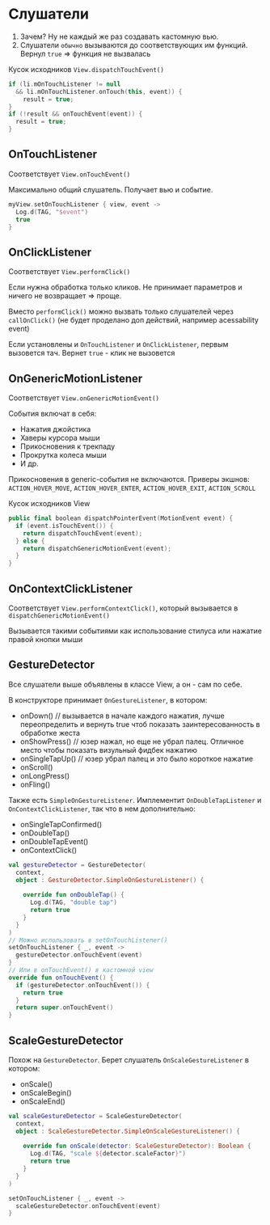 # Слушатели

1. Зачем? Ну не каждый же раз создавать кастомную вью.
2. Слушатели `обычно` вызываются до соответствующих им функций. Вернул `true` => функция не вызвалась

Кусок исходников `View.dispatchTouchEvent()`

```kotlin
if (li.mOnTouchListener != null 
  && li.mOnTouchListener.onTouch(this, event)) {
    result = true;
}
if (!result && onTouchEvent(event)) {
  result = true;
}
```

## OnTouchListener

Соответствует `View.onTouchEvent()`

Максимально общий слушатель. Получает вью и событие.

```kotlin
myView.setOnTouchListener { view, event ->
  Log.d(TAG, "$event")
  true
}
```

## OnClickListener

Соответствует `View.performClick()`

Если нужна обработка только кликов. Не принимает параметров и ничего не возвращает => проще.

Вместо `performClick()` можно вызвать только слушателей через `callOnClick()` (не будет проделано доп действий, например acessability event)

Если установлены и `OnTouchListener` и `OnClickListener`, первым вызовется тач. Вернет `true` - клик не вызовется

## OnGenericMotionListener

Соответствует `View.onGenericMotionEvent()`

События включат в себя:

* Нажатия джойстика
* Хаверы курсора мыши
* Прикосновения к трекпаду
* Прокрутка колеса мыши
* И др.

Прикосновения в generic-события не включаются. Приверы экшнов: `ACTION_HOVER_MOVE`, `ACTION_HOVER_ENTER`, `ACTION_HOVER_EXIT`, `ACTION_SCROLL`

Кусок исходников View

```kotlin
public final boolean dispatchPointerEvent(MotionEvent event) {
  if (event.isTouchEvent()) {
    return dispatchTouchEvent(event);
  } else {
    return dispatchGenericMotionEvent(event);
  }
}
```

## OnContextClickListener

Соответствует `View.performContextClick()`, который вызывается в `dispatchGenericMotionEvent()`

Вызывается такими событиями как использование стилуса или нажатие правой кнопки мыши

## GestureDetector

Все слушатели выше объявлены в классе View, а он - сам по себе.

В конструкторе принимает `OnGestureListener`, в котором:

- onDown() // вызывается в начале каждого нажатия, лучше переопределить и вернуть true чтоб показать заинтересованность в обработке жеста
- onShowPress() // юзер нажал, но еще не убрал палец. Отличное место чтобы показать визульный фидбек нажатию
- onSingleTapUp() // юзер убрал палец и это было короткое нажатие
- onScroll()
- onLongPress()
- onFling()

Также есть `SimpleOnGestureListener`. Имплементит `OnDoubleTapListener`  и `OnContextClickListener`, так что в нем дополнительно:

- onSingleTapConfirmed()
- onDoubleTap()
- onDoubleTapEvent()
- onContextClick()

```kotlin
val gestureDetector = GestureDetector(
  context, 
  object : GestureDetector.SimpleOnGestureListener() {
    
    override fun onDoubleTap() {
      Log.d(TAG, "double tap")
      return true
    }
  }
)
// Можно использовать в setOnTouchListener()
setOnTouchListener { _, event ->
  gestureDetector.onTouchEvent(event)
}
// Или в onTouchEvent() в кастомной view
override fun onTouchEvent() {
  if (gestureDetector.onTouchEvent()) {
    return true
  }
  return super.onTouchEvent()
}
```

## ScaleGestureDetector

Похож на `GestureDetector`. Берет слушатель `OnScaleGestureListener` в котором:

- onScale()
- onScaleBegin()
- onScaleEnd()

```kotlin
val scaleGestureDetector = ScaleGestureDetector(
  context,
  object : ScaleGestureDetector.SimpleOnScaleGestureListener() {
    
    override fun onScale(detector: ScaleGestureDetector): Boolean {
      Log.d(TAG, "scale ${detector.scaleFactor}")
      return true
    }
  }
)

setOnTouchListener { _, event ->
  scaleGestureDetector.onTouchEvent(event)
}
```